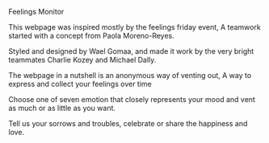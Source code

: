 Feelings Monitor

This webpage was inspired mostly by the feelings friday event, A teamwork started with a concept from Paola Moreno-Reyes.

Styled and designed by Wael Gomaa, and made it work by the very bright teammates Charlie Kozey and Michael Dally.

The webpage in a nutshell is an anonymous way of venting out, A way to express and collect your feelings over time

Choose one of seven emotion that closely represents your mood and vent as much or as little as you want. 

Tell us your sorrows and troubles, celebrate or share the happiness and love.
